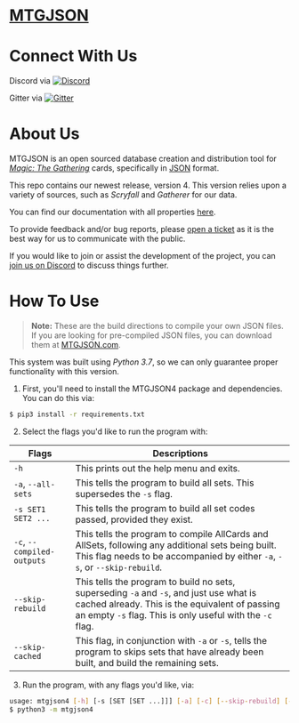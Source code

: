 # [**MTGJSON**](https://mtgjson.com/v4)

# Connect With Us
Discord via [![Discord](https://img.shields.io/discord/224178957103136779.svg)](https://discord.gg/74GUQDE)

Gitter via [![Gitter](https://img.shields.io/gitter/room/nwjs/nw.js.svg)](https://gitter.im/mtgjson/mtgjson4)

# About Us

MTGJSON is an open sourced database creation and distribution tool for [*Magic: The Gathering*](https://magic.wizards.com/) cards, specifically in [JSON](https://json.org/) format.

This repo contains our newest release, version 4. This version relies upon a variety of sources, such as *Scryfall* and *Gatherer* for our data.

You can find our documentation with all properties [here](https://mtgjson.com/v4/docs.html).

To provide feedback and/or bug reports, please [open a ticket](https://github.com/mtgjson/mtgjson4/issues/new/choose) as it is the best way for us to communicate with the public.

If you would like to join or assist the development of the project, you can [join us on Discord](https://discord.gg/Hgyg7GJ) to discuss things further.

# How To Use

>**Note:** These are the build directions to compile your own JSON files.<br>
>If you are looking for pre-compiled JSON files, you can download them at [MTGJSON.com](https://mtgjson.com/v4).

This system was built using *Python 3.7*, so we can only guarantee proper functionality with this version.


1. First, you'll need to install the MTGJSON4 package and dependencies. You can do this via:

```sh
$ pip3 install -r requirements.txt
```

2. Select the flags you'd like to run the program with:

| Flags                      | Descriptions                                                                                                                                                                                           |
| -------------------------- | ------------------------------------------------------------------------------------------------------------------------------------------------------------------------------------------------------ |
| `-h`                       | This prints out the help menu and exits.                                                                                                                                                               |
| `-a`, `--all-sets`         | This tells the program to build all sets. This supersedes the `-s` flag.                                                                                                                               |
| `-s SET1 SET2 ...`         | This tells the program to build all set codes passed, provided they exist.                                                                                                                             |
| `-c`, `--compiled-outputs` | This tells the program to compile AllCards and AllSets, following any additional sets being built. This flag needs to be accompanied by either `-a`, `-s`, or `--skip-rebuild`.                        |
| `--skip-rebuild`           | This tells the program to build no sets, superseding `-a` and `-s`, and just use what is cached already. This is the equivalent of passing an empty `-s` flag. This is only useful with the `-c` flag. |
| `--skip-cached`            | This flag, in conjunction with `-a` or `-s`, tells the program to skips sets that have already been built, and build the remaining sets.                                                               |

3. Run the program, with any flags you'd like, via:
```sh
usage: mtgjson4 [-h] [-s [SET [SET ...]]] [-a] [-c] [--skip-rebuild] [--skip-cached]
$ python3 -m mtgjson4
```
